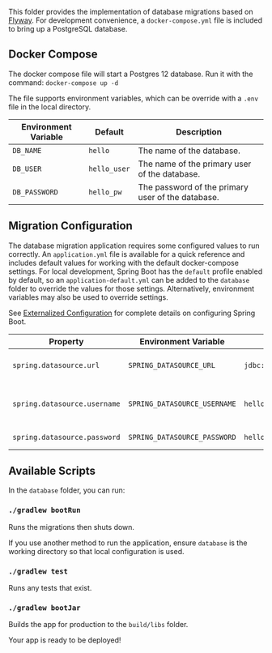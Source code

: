 This folder provides the implementation of database migrations based on [Flyway](https://flywaydb.org/). For development
convenience, a `docker-compose.yml` file is included to bring up a PostgreSQL database.

## Docker Compose

The docker compose file will start a Postgres 12 database. Run it with the command: `docker-compose up -d`

The file supports environment variables, which can be override with a `.env` file in the local directory.

| Environment Variable | Default | Description |
| -------------------- | ------- | ----------- |
| `DB_NAME` | `hello` | The name of the database. |
| `DB_USER` | `hello_user` | The name of the primary user of the database. |
| `DB_PASSWORD` | `hello_pw` | The password of the primary user of the database. |

## Migration Configuration

The database migration application requires some configured values to run correctly. An `application.yml` file is
available for a quick reference and includes default values for working with the default docker-compose settings. For
local development, Spring Boot has the `default` profile enabled by default, so an `application-default.yml` can be
added to the `database` folder to override the values for those settings. Alternatively, environment variables may also
be used to override settings.

See [Externalized Configuration](https://docs.spring.io/spring-boot/docs/current/reference/html/spring-boot-features.html#boot-features-external-config)
for complete details on configuring Spring Boot.

| Property | Environment Variable | Default | Description |
| -------- | -------------------- | ------- | ----------- |
| `spring.datasource.url` | `SPRING_DATASOURCE_URL` | `jdbc:postgresql://localhost:5432/hello` | The URL of the target database. |
| `spring.datasource.username` | `SPRING_DATASOURCE_USERNAME` | `hello_user` | The audience value an Auth0 API. |
| `spring.datasource.password` | `SPRING_DATASOURCE_PASSWORD` | `hello_pw` | The issuer of the JWT. |

## Available Scripts

In the `database` folder, you can run:

### `./gradlew bootRun`

Runs the migrations then shuts down.

If you use another method to run the application, ensure `database` is the working directory so that local
configuration is used.

### `./gradlew test`

Runs any tests that exist.

### `./gradlew bootJar`

Builds the app for production to the `build/libs` folder.

Your app is ready to be deployed!

